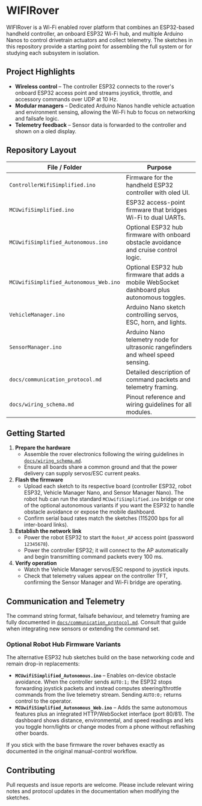 # WIFIRover

WIFIRover is a Wi-Fi enabled rover platform that combines an ESP32-based
handheld controller, an onboard ESP32 Wi-Fi hub, and multiple Arduino Nanos to
control drivetrain actuators and collect telemetry. The sketches in this
repository provide a starting point for assembling the full system or for
studying each subsystem in isolation.

## Project Highlights
- **Wireless control** – The controller ESP32 connects to the rover's onboard
  ESP32 access point and streams joystick, throttle, and accessory commands over
  UDP at 10 Hz.
- **Modular managers** – Dedicated Arduino Nanos handle vehicle actuation and
  environment sensing, allowing the Wi-Fi hub to focus on networking and
  failsafe logic.
- **Telemetry feedback** – Sensor data is forwarded to the controller and shown
  on a oled display.

## Repository Layout
| File / Folder | Purpose |
| --- | --- |
| `ControllerWifiSimplified.ino` | Firmware for the handheld ESP32 controller with oled UI. |
| `MCUwifiSimplified.ino` | ESP32 access-point firmware that bridges Wi-Fi to dual UARTs. |
| `MCUwifiSimplified_Autonomous.ino` | Optional ESP32 hub firmware with onboard obstacle avoidance and cruise control logic. |
| `MCUwifiSimplified_Autonomous_Web.ino` | Optional ESP32 hub firmware that adds a mobile WebSocket dashboard plus autonomous toggles. |
| `VehicleManager.ino` | Arduino Nano sketch controlling servos, ESC, horn, and lights. |
| `SensorManager.ino`  | Arduino Nano telemetry node for ultrasonic rangefinders and wheel speed sensing. |
| `docs/communication_protocol.md` | Detailed description of command packets and telemetry framing. |
| `docs/wiring_schema.md` | Pinout reference and wiring guidelines for all modules. |

## Getting Started
1. **Prepare the hardware**
   - Assemble the rover electronics following the wiring guidelines in
     [`docs/wiring_schema.md`](docs/wiring_schema.md).
   - Ensure all boards share a common ground and that the power delivery can
     supply servos/ESC current peaks.
2. **Flash the firmware**
   - Upload each sketch to its respective board (controller ESP32, robot ESP32,
     Vehicle Manager Nano, and Sensor Manager Nano). The robot hub can run the
     standard `MCUwifiSimplified.ino` bridge or one of the optional autonomous
     variants if you want the ESP32 to handle obstacle avoidance or expose the
     mobile dashboard.
   - Confirm serial baud rates match the sketches (115200 bps for all inter-board
     links).
3. **Establish the network link**
   - Power the robot ESP32 to start the `Robot_AP` access point (password
     `12345678`).
   - Power the controller ESP32; it will connect to the AP automatically and
     begin transmitting command packets every 100 ms.
4. **Verify operation**
   - Watch the Vehicle Manager servos/ESC respond to joystick inputs.
   - Check that telemetry values appear on the controller TFT, confirming the
     Sensor Manager and Wi-Fi bridge are operating.

## Communication and Telemetry
The command string format, failsafe behaviour, and telemetry framing are fully
documented in [`docs/communication_protocol.md`](docs/communication_protocol.md).
Consult that guide when integrating new sensors or extending the command set.

### Optional Robot Hub Firmware Variants

The alternative ESP32 hub sketches build on the base networking code and remain
drop-in replacements:

- **`MCUwifiSimplified_Autonomous.ino`** – Enables on-device obstacle avoidance.
  When the controller sends `AUTO:1;` the ESP32 stops forwarding joystick
  packets and instead computes steering/throttle commands from the live
  telemetry stream. Sending `AUTO:0;` returns control to the operator.
- **`MCUwifiSimplified_Autonomous_Web.ino`** – Adds the same autonomous features
  plus an integrated HTTP/WebSocket interface (port 80/81). The dashboard shows
  distance, environmental, and speed readings and lets you toggle horn/lights or
  change modes from a phone without reflashing other boards.

If you stick with the base firmware the rover behaves exactly as documented in
the original manual-control workflow.

## Contributing
Pull requests and issue reports are welcome. Please include relevant wiring
notes and protocol updates in the documentation when modifying the sketches.
